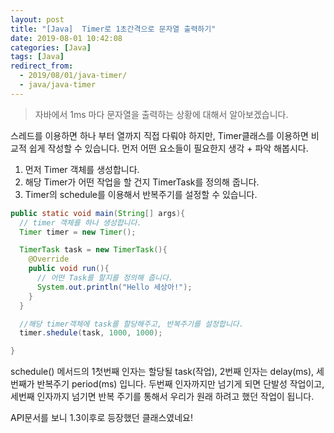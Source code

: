 ```yaml
---
layout: post
title: "[Java]  Timer로 1초간격으로 문자열 출력하기"
date: 2019-08-01 10:42:08
categories: [Java]
tags: [Java]
redirect_from:
  - 2019/08/01/java-timer/
  - java/java-timer
---
```


> 자바에서 1ms 마다 문자열을 출력하는 상황에 대해서 알아보겠습니다.

스레드를 이용하면 하나 부터 열까지 직접 다뤄야 하지만, Timer클래스를 이용하면 비교적 쉽게 작성할 수 있습니다. 먼저 어떤 요소들이 필요한지 생각 + 파악 해봅시다.

1. 먼저 Timer 객체를 생성합니다.
2. 해당 Timer가 어떤 작업을 할 건지 TimerTask를 정의해 줍니다.
3. Timer의 schedule를 이용해서 반복주기를 설정할 수 있습니다.

```java
public static void main(String[] args){
  // timer 객체를 하나 생성합니다.
  Timer timer = new Timer();

  TimerTask task = new TimerTask(){
    @Override
    public void run(){
      // 어떤 Task를 할지를 정의해 줍니다.
      System.out.println("Hello 세상아!");
    }
  }

  //해당 timer객체에 task를 할당해주고, 반복주기를 설정합니다.
  timer.shedule(task, 1000, 1000);

}
```

schedule() 메서드의 1첫번째 인자는 할당될 task(작업), 2번째 인자는 delay(ms), 세번째가 반복주기 period(ms) 입니다. 두번째 인자까지만 넘기게 되면 단발성 작업이고, 세번째 인자까지 넘기면 반복 주기를 통해서 우리가 원래 하려고 했던 작업이 됩니다.

API문서를 보니 1.3이후로 등장했던 클래스였네요!
